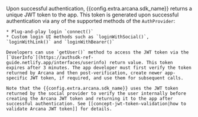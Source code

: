 Upon successful authentication, {{config.extra.arcana.sdk_name}} returns a unique JWT token to the app. This token is generated upon successful authentication via any of the supported methods of the `AuthProvider`:

    * Plug-and-play login `connect()` 
    * Custom login UI methods such as `loginWithSocial()`, `loginWithLink()` and `loginWithBearer()`

    Developers can use `getUser()` method to access the JWT token via the [`UserInfo`](https://authsdk-ref-guide.netlify.app/interfaces/userinfo) return value. This token expires after 3 minutes. The app developer must first verify the token returned by Arcana and then post-verification, create newer app-specific JWT token, if required, and use them for subsequent calls.

    Note that the {{config.extra.arcana.sdk_name}} uses the JWT token returned by the social provider to verify the user internally before creating the Arcana JWT token and returning it to the app after successful authentication. See [[concept-jwt-token-validation|how to validate Arcana JWT token]] for details.